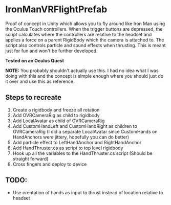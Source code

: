 # IronManVRFlightPrefab
Proof of concept in Unity which allows you to fly around like Iron Man using the Oculus Touch controllers. When the trigger buttons are depressed, the script calculates where the controllers are relative to the headset and applies a force on a parent RigidBody which the camera is attached to. The script also controls particle and sound effects when thrusting. This is meant just for fun and won't be further developed.

**Tested on an Oculus Quest**

**NOTE:** You probably shouldn't actually use this. I had no idea what I was doing with this and the concept is simple enough where you should just do it over and use this as reference.

## Steps to recreate
1. Create a rigidbody and freeze all rotation
2. Add OVRCameraRig as child to rigidbody
3. Add LocalAvatar as child of OVRCameraRig
4. Add CustomHandLeft and CustomHandRight as children to OVRCameraRig (I did a separate LocalAvatar since CustomHands on HandAnchors were jittery, hopefully you can do better)
5. Add particle effect to LeftHandAnchor and RightHandAnchor
6. Add HandThruster.cs as script to top level rigidbody
7. Hook up all the variables to the HandThruster.cs script (Should be straight forward)
8. Cross fingers and deploy to device

## TODO:
* Use orentation of hands as input to thrust instead of location relative to headset
